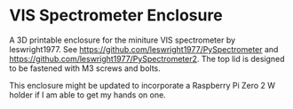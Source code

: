 # VIS Spectrometer Enclosure
A 3D printable enclosure for the miniture VIS spectrometer by leswright1977.
See https://github.com/leswright1977/PySpectrometer and https://github.com/leswright1977/PySpectrometer2. The top lid is designed to be fastened with M3 screws and bolts.

This enclosure might be updated to incorporate a Raspberry Pi Zero 2 W holder if I am able to get my hands on one.
